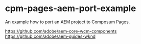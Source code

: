 # cpm-pages-aem-port-example

An example how to port an AEM project to Composum Pages.

https://github.com/adobe/aem-core-wcm-components
https://github.com/adobe/aem-guides-wknd
